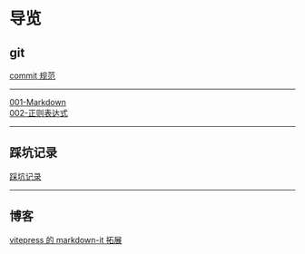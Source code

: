 # 导览

## git

[commit 规范](git/commit规范.md)<br>

---

[001-Markdown](001-Markdown.md)<br>
[002-正则表达式](002-正则表达式.md)<br>

---

## 踩坑记录

[踩坑记录](踩坑记录/踩坑记录.md)<br>

---

## 博客

[vitepress 的 markdown-it 拓展](博客/vitepress的markdown-it拓展.md)
